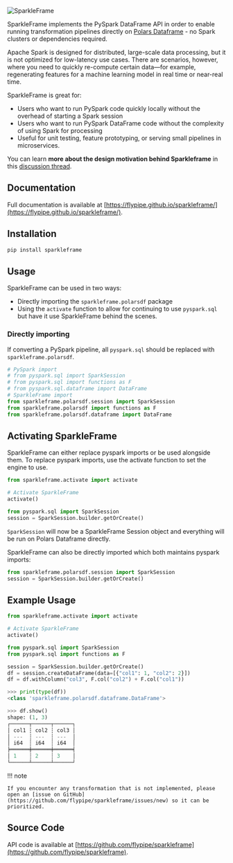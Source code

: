 ![SparkleFrame](docs/images/logo_white.png#only-dark)

SparkleFrame implements the PySpark DataFrame API in order to enable running transformation pipelines
directly on [Polars Dataframe](https://docs.pola.rs/api/python/stable/reference/index.html) - no Spark clusters or 
dependencies required.

Apache Spark is designed for distributed, large-scale data processing, but it is not optimized for low-latency use 
cases. There are scenarios, however, where you need to quickly re-compute certain data—for example, 
regenerating features for a machine learning model in real time or near-real time.

SparkleFrame is great for:

* Users who want to run PySpark code quickly locally without the overhead of starting a Spark session
* Users who want to run PySpark DataFrame code without the complexity of using Spark for processing
* Useful for unit testing, feature prototyping, or serving small pipelines in microservices.

You can learn **more about the design motivation behind Sparkleframe** in this 
    [discussion thread](https://github.com/eakmanrq/sqlframe/issues/409).

## Documentation

Full documentation is available at [https://flypipe.github.io/sparkleframe/](https://flypipe.github.io/sparkleframe/).

## Installation

```bash
pip install sparkleframe
```

## Usage

SparkleFrame can be used in two ways:

* Directly importing the `sparkleframe.polarsdf` package 
* Using the `activate` function to allow for continuing to use `pyspark.sql` but have it use SparkleFrame behind the scenes.

### Directly importing

If converting a PySpark pipeline, all `pyspark.sql` should be replaced with `sparkleframe.polarsdf`.

```python
# PySpark import
# from pyspark.sql import SparkSession
# from pyspark.sql import functions as F
# from pyspark.sql.dataframe import DataFrame
# SparkleFrame import
from sparkleframe.polarsdf.session import SparkSession
from sparkleframe.polarsdf import functions as F
from sparkleframe.polarsdf.dataframe import DataFrame
```

## Activating SparkleFrame

SparkleFrame can either replace pyspark imports or be used alongside them. To replace pyspark imports, 
use the activate function to set the engine to use.

```python
from sparkleframe.activate import activate

# Activate SparkleFrame
activate()

from pyspark.sql import SparkSession
session = SparkSession.builder.getOrCreate()
```

`SparkSession` will now be a SparkleFrame Session object and everything will be run on Polars Dataframe directly.

SparkleFrame can also be directly imported which both maintains pyspark imports:

```python
from sparkleframe.polarsdf.session import SparkSession
session = SparkSession.builder.getOrCreate()
```

## Example Usage

```python
from sparkleframe.activate import activate

# Activate SparkleFrame
activate()

from pyspark.sql import SparkSession
from pyspark.sql import functions as F

session = SparkSession.builder.getOrCreate()
df = session.createDataFrame(data=[{"col1": 1, "col2": 2}])
df = df.withColumn("col3", F.col("col2") + F.col("col1"))
```
```python
>>> print(type(df))
<class 'sparkleframe.polarsdf.dataframe.DataFrame'>
```
```python
>>> df.show()
shape: (1, 3)
┌──────┬──────┬──────┐
│ col1 ┆ col2 ┆ col3 │
│ ---  ┆ ---  ┆ ---  │
│ i64  ┆ i64  ┆ i64  │
╞══════╪══════╪══════╡
│ 1    ┆ 2    ┆ 3    │
└──────┴──────┴──────┘
```

!!! note

    If you encounter any transformation that is not implemented, please open an [issue on GitHub](https://github.com/flypipe/sparkleframe/issues/new) so it can be prioritized.


## Source Code

API code is available at [https://github.com/flypipe/sparkleframe](https://github.com/flypipe/sparkleframe).
